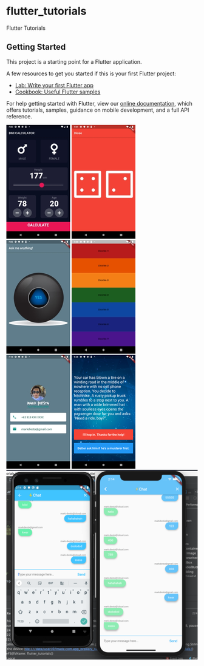 # flutter_tutorials

Flutter Tutorials

## Getting Started

This project is a starting point for a Flutter application.

A few resources to get you started if this is your first Flutter project:

- [Lab: Write your first Flutter app](https://flutter.dev/docs/get-started/codelab)
- [Cookbook: Useful Flutter samples](https://flutter.dev/docs/cookbook)

For help getting started with Flutter, view our
[online documentation](https://flutter.dev/docs), which offers tutorials,
samples, guidance on mobile development, and a full API reference.

![alt text](https://github.com/madz/flutter_tutorials/blob/master/screenshots/Optimized-Screenshot_1570647621.png)
![alt text](https://github.com/madz/flutter_tutorials/blob/master/screenshots/Optimized-Screenshot_1570647681.png)
![alt text](https://github.com/madz/flutter_tutorials/blob/master/screenshots/Optimized-Screenshot_1570647925.png)
![alt text](https://github.com/madz/flutter_tutorials/blob/master/screenshots/Optimized-Screenshot_1570648091.png)
![alt text](https://github.com/madz/flutter_tutorials/blob/master/screenshots/Optimized-Screenshot_1570648702.png)
![alt text](https://github.com/madz/flutter_tutorials/blob/master/screenshots/rsz_21screenshot_1570656527.png)
![alt text](https://github.com/madz/flutter_tutorials/blob/master/screenshots/flash_chat.png)

